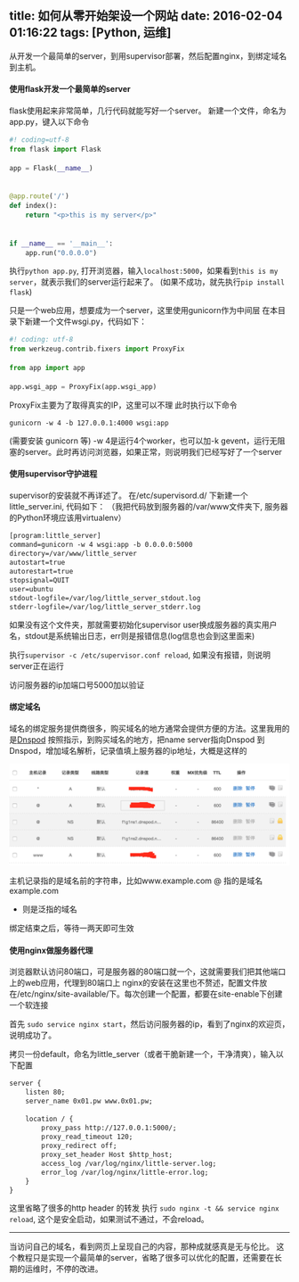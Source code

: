 title: 如何从零开始架设一个网站
date: 2016-02-04 01:16:22
tags: [Python, 运维]
---

从开发一个最简单的server，到用supervisor部署，然后配置nginx，到绑定域名到主机。

<!--more-->

#### 使用flask开发一个最简单的server

flask使用起来非常简单，几行代码就能写好一个server。
新建一个文件，命名为app.py，键入以下命令

```py
#! coding=utf-8
from flask import Flask

app = Flask(__name__)


@app.route('/')
def index():
    return "<p>this is my server</p>"


if __name__ == '__main__':
    app.run("0.0.0.0")
```

执行`python app.py`, 打开浏览器，输入`localhost:5000`，如果看到`this is my server`，就表示我们的server运行起来了。
(如果不成功，就先执行`pip install flask`)

只是一个web应用，想要成为一个server，这里使用gunicorn作为中间层
在本目录下新建一个文件wsgi.py，代码如下：

```py
#! coding: utf-8
from werkzeug.contrib.fixers import ProxyFix

from app import app

app.wsgi_app = ProxyFix(app.wsgi_app)
```

ProxyFix主要为了取得真实的IP，这里可以不理
此时执行以下命令

    gunicorn -w 4 -b 127.0.0.1:4000 wsgi:app

(需要安装 gunicorn 等)
-w 4是运行4个worker，也可以加-k gevent，运行无阻塞的server。此时再访问浏览器，如果正常，则说明我们已经写好了一个server


#### 使用supervisor守护进程

supervisor的安装就不再详述了。
在/etc/supervisord.d/ 下新建一个little_server.ini, 代码如下：
（我把代码放到服务器的/var/www文件夹下, 服务器的Python环境应该用virtualenv）

    [program:little_server]
    command=gunicorn -w 4 wsgi:app -b 0.0.0.0:5000
    directory=/var/www/little_server
    autostart=true
    autorestart=true
    stopsignal=QUIT
    user=ubuntu
    stdout-logfile=/var/log/little_server_stdout.log
    stderr-logfile=/var/log/little_server_stderr.log

如果没有这个文件夹，那就需要初始化supervisor
user换成服务器的真实用户名，stdout是系统输出日志，err则是报错信息(log信息也会到这里面来)

执行`supervisor -c /etc/supervisor.conf reload`, 如果没有报错，则说明server正在运行

访问服务器的ip加端口号5000加以验证



#### 绑定域名

域名的绑定服务提供商很多，购买域名的地方通常会提供方便的方法。这里我用的是[Dnspod](https://www.dnspod.cn/)
按照指示，到购买域名的地方，把name server指向Dnspod
到Dnspod，增加域名解析，记录值填上服务器的ip地址，大概是这样的

![Dnspod 设置](/image/dnspod-servername.png)

主机记录指的是域名前的字符串，比如www.example.com
@ 指的是域名example.com
* 则是泛指的域名

绑定结束之后，等待一两天即可生效



#### 使用nginx做服务器代理

浏览器默认访问80端口，可是服务器的80端口就一个，这就需要我们把其他端口上的web应用，代理到80端口上
nginx的安装在这里也不赘述，配置文件放在/etc/nginx/site-available/下。每次创建一个配置，都要在site-enable下创建一个软连接

首先 `sudo service nginx start`，然后访问服务器的ip，看到了nginx的欢迎页，说明成功了。

拷贝一份default，命名为little_server（或者干脆新建一个，干净清爽），输入以下配置

```
server {
	listen 80;
	server_name 0x01.pw www.0x01.pw;

	location / {
		proxy_pass http://127.0.0.1:5000/;
		proxy_read_timeout 120;
		proxy_redirect off;
		proxy_set_header Host $http_host;
		access_log /var/log/nginx/little-server.log;
		error_log /var/log/nginx/little-error.log;
	}
}
```

这里省略了很多的http header 的转发
执行 `sudo nginx -t && service nginx reload`, 这个是安全启动，如果测试不通过，不会reload。

- - -

当访问自己的域名，看到网页上呈现自己的内容，那种成就感真是无与伦比。
这个教程只是实现一个最简单的server，省略了很多可以优化的配置，还需要在长期的运维时，不停的改进。
